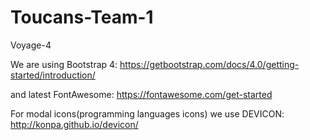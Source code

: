 # Toucans-Team-1
Voyage-4

We are using Bootstrap 4:
https://getbootstrap.com/docs/4.0/getting-started/introduction/

and latest FontAwesome:
https://fontawesome.com/get-started
<script defer src="https://use.fontawesome.com/releases/v5.0.7/js/all.js"></script>

For modal icons(programming languages icons) we use DEVICON:
http://konpa.github.io/devicon/
<link rel="stylesheet" href="https://cdn.rawgit.com/konpa/devicon/df6431e323547add1b4cf45992913f15286456d3/devicon.min.css">


 


